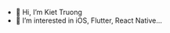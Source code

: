 - 👋 Hi, I’m Kiet Truong
- 👀 I’m interested in iOS, Flutter, React Native...

<!---
mankiet208/mankiet208 is a ✨ special ✨ repository because its `README.md` (this file) appears on your GitHub profile.
You can click the Preview link to take a look at your changes.
--->
